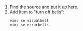 
1. Find the source and put it up here.
1. Add item to "turn off bells":  
      ```    
      vim: se visualbell
      vim: se errorbells     
      ```
